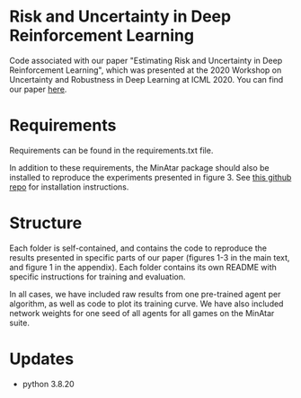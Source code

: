 # Risk and Uncertainty in Deep Reinforcement Learning

Code associated with our paper "Estimating Risk and Uncertainty in Deep Reinforcement Learning", which was presented at the 2020 Workshop on Uncertainty and Robustness in Deep Learning at ICML 2020. You can find our paper <a href="https://arxiv.org/abs/1905.09638">here</a>.

# Requirements

Requirements can be found in the requirements.txt file. 

In addition to these requirements, the MinAtar package should also be installed to reproduce the experiments presented in figure 3. See <a href="https://github.com/kenjyoung/MinAtar">this github repo</a> for installation instructions.

# Structure

Each folder is self-contained, and contains the code to reproduce the results presented in specific parts of our paper (figures 1-3 in the main text, and figure 1 in the appendix). Each folder contains its own README with specific instructions for training and evaluation.

In all cases, we have included raw results from one pre-trained agent per algorithm, as well as code to plot its training curve. We have also included network weights for one seed of all agents for all games on the MinAtar suite.

# Updates
- python 3.8.20
